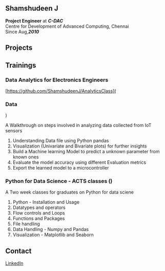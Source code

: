 ## Shamshudeen J
**Project Engineer** at ***C-DAC*** <br>
Centre for Development of Advanced Computing, Chennai <br>
Since Aug,***2010***

## Projects





## Trainings
### Data Analytics for Electronics Engineers
[https://github.com/ShamshudeenJ/AnalyticsClass](<h3> Data </h3>)

A Walkthrough on steps involved in analyzing data collected from IoT sensors
1. Understanding Data file using Python pandas
2. Visualization (Univariate and Bivariate plots) for further insights
3. Build a Machine learning Model to predict a unknown parameter from known ones
4. Evaluate the model accuracy using different Evaluation metrics
5. Export the learned model to a microcontroller

### Python for Data Science - ACTS classes ()
A Two week classes for graduates on Python for data sciene
1. Python - Installation and Usage
2. Datatypes and operators
3. Flow controls and Loops 
4. Functions and Packages
5. File handling
6. Data Handling - Numpy and Pandas
7. Visualization - Matplotlib and Seaborn

## Contact
[LinkedIn](https://www.linkedin.com/in/shamshudeen-j-948ab726/)
